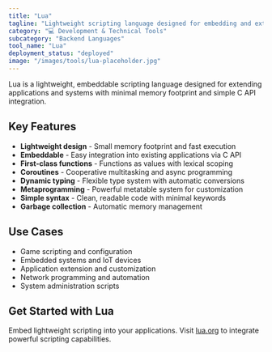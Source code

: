 ```yaml
---
title: "Lua"
tagline: "Lightweight scripting language designed for embedding and extension"
category: "💻 Development & Technical Tools"
subcategory: "Backend Languages"
tool_name: "Lua"
deployment_status: "deployed"
image: "/images/tools/lua-placeholder.jpg"
---
```

Lua is a lightweight, embeddable scripting language designed for extending applications and systems with minimal memory footprint and simple C API integration.

## Key Features

- **Lightweight design** - Small memory footprint and fast execution
- **Embeddable** - Easy integration into existing applications via C API
- **First-class functions** - Functions as values with lexical scoping
- **Coroutines** - Cooperative multitasking and async programming
- **Dynamic typing** - Flexible type system with automatic conversions
- **Metaprogramming** - Powerful metatable system for customization
- **Simple syntax** - Clean, readable code with minimal keywords
- **Garbage collection** - Automatic memory management

## Use Cases

- Game scripting and configuration
- Embedded systems and IoT devices
- Application extension and customization
- Network programming and automation
- System administration scripts

## Get Started with Lua

Embed lightweight scripting into your applications. Visit [lua.org](https://www.lua.org) to integrate powerful scripting capabilities.